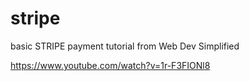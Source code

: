 # stripe
basic STRIPE payment tutorial from Web Dev Simplified 


https://www.youtube.com/watch?v=1r-F3FIONl8
